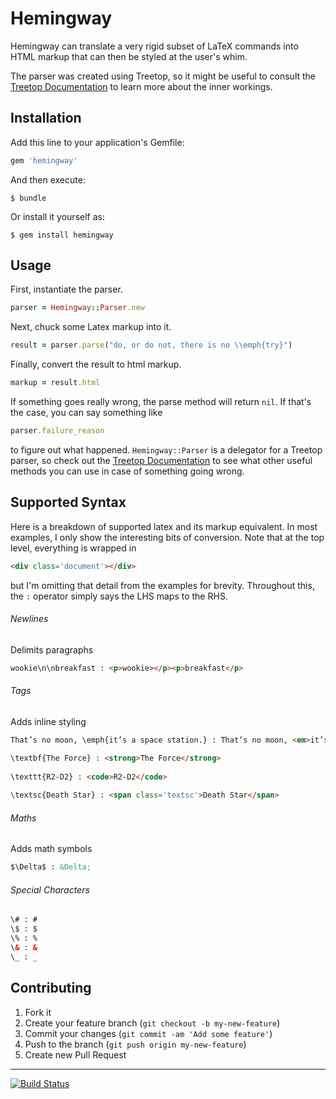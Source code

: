 # Hemingway

Hemingway can translate a very rigid subset of LaTeX commands into HTML markup that can then be styled at the user's whim. 

The parser was created using Treetop, so it might be useful to consult the [Treetop Documentation](http://treetop.rubyforge.org/syntactic_recognition.html) to learn more about the inner workings. 

## Installation

Add this line to your application's Gemfile:

```ruby
gem 'hemingway'
```

And then execute:

    $ bundle

Or install it yourself as:

    $ gem install hemingway

## Usage

First, instantiate the parser. 

```ruby
parser = Hemingway::Parser.new
```

Next, chuck some Latex markup into it. 

```ruby
result = parser.parse("do, or do not, there is no \\emph{try}")
```

Finally, convert the result to html markup. 

```ruby
markup = result.html
```

If something goes really wrong, the parse method will return `nil`. If that's the case, you can say something like

```ruby
parser.failure_reason
```

to figure out what happened. `Hemingway::Parser` is a delegator for a Treetop parser, so check out the [Treetop Documentation](http://treetop.rubyforge.org/syntactic_recognition.html) to see what other useful methods you can use in case of something going wrong. 

## Supported Syntax
Here is a breakdown of supported latex and its markup equivalent. 
In most examples, I only show the interesting bits of conversion. Note that at the
top level, everything is wrapped in 

```html
<div class='document'></div>
```    

but I'm omitting that detail from the examples for brevity. Throughout this, 
the `:` operator simply says the LHS maps to the RHS. 

###### Newlines

Delimits paragraphs

```html
wookie\n\nbreakfast : <p>wookie></p><p>breakfast</p>
```

###### Tags

Adds inline styling

```html
That’s no moon, \emph{it’s a space station.} : That’s no moon, <em>it’s a space station.</em>

\textbf{The Force} : <strong>The Force</strong>
    
\texttt{R2-D2} : <code>R2-D2</code>
    
\textsc{Death Star} : <span class='textsc'>Death Star</span>
```

###### Maths

Adds math symbols

```html
$\Delta$ : &Delta;
```


###### Special Characters

```html
\# : # 
\$ : $ 
\% : % 
\& : & 
\_ : _
```

## Contributing

1. Fork it
2. Create your feature branch (`git checkout -b my-new-feature`)
3. Commit your changes (`git commit -am 'Add some feature'`)
4. Push to the branch (`git push origin my-new-feature`)
5. Create new Pull Request

---
[![Build Status](https://travis-ci.org/griffinmyers/hemingway.png?branch=master)](https://travis-ci.org/griffinmyers/hemingway)
